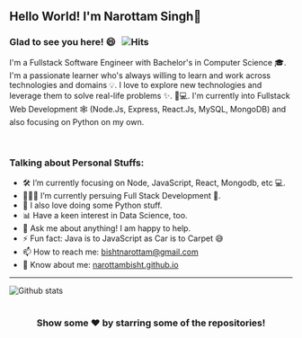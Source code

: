 ## Hello World! I'm Narottam Singh🕺


### Glad to see you here! 😄 &nbsp; ![Hits](https://hitcounter.pythonanywhere.com/count/tag.svg?url=https%3A%2F%2Fgithub.com%2Fnarottambisht%2Fhit-counter)

I'm a Fullstack Software Engineer with Bachelor's in Computer Science 🎓. I'm a passionate learner who's always willing to learn and work across technologies and domains 💡. I love to explore new technologies and leverage them to solve real-life problems ✨. 🏻‍💻. I'm currently into Fullstack Web Development 🕸️ (Node.Js, Express, React.Js, MySQL, MongoDB) and also focusing on Python on my own.

<br />

### Talking about Personal Stuffs:

- 🛠 I’m currently focusing on Node, JavaScript, React, Mongodb, etc 💻.
- 👨🏻‍💻 I’m currently persuing Full Stack Development 🚀.
- 🎨 I also love doing some Python stuff.
- 📊 Have a keen interest in Data Science, too.
- 💬 Ask me about anything! I am happy to help.
- ⚡ Fun fact: Java is to JavaScript as Car is to Carpet 😅
- 📫 How to reach me: bishtnarottam@gmail.com
- 🔭 Know about me: [narottambisht.github.io](narottambisht.github.io)

---

![Github stats](https://github-readme-stats.vercel.app/api?username=narottambisht&show_icons=true&hide_border=true)

#

<div align="center">

### Show some ❤️ by starring some of the repositories!

</div>



<!--
**narottambisht/narottambisht** is a ✨ _special_ ✨ repository because its `README.md` (this file) appears on your GitHub profile.

Here are some ideas to get you started:

- 🔭 I’m currently working on ...
- 🌱 I’m currently learning ...
- 👯 I’m looking to collaborate on ...
- 🤔 I’m looking for help with ... 
- 💬 Ask me about ...
- 📫 How to reach me: ...
- 😄 Pronouns: ...
- ⚡ Fun fact: ...
-->
